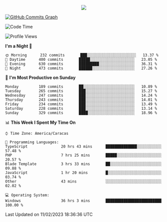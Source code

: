 <p align="center">
  <a href="http://www.github.com/thevacs">
    <img src="https://github-readme-streak-stats.herokuapp.com/?user=thevacs&stroke=ffffff&background=1c1917&ring=0891b2&fire=0891b2&currStreakNum=ffffff&currStreakLabel=0891b2&sideNums=ffffff&sideLabels=ffffff&dates=ffffff&hide_border=true" />
  </a>
  
  <a href="http://www.github.com/thevacs"><img src="https://github-readme-activity-graph.cyclic.app/graph?username=thevacs&bg_color=000000&color=ffffff&line=ff0000&point=ebebeb&area=true&hide_border=true" alt="GitHub Commits Graph" /></a>
  
</p>

<!--START_SECTION:waka-->
![Code Time](http://img.shields.io/badge/Code%20Time-1%2C141%20hrs-blue)

![Profile Views](http://img.shields.io/badge/Profile%20Views-5-blue)

**I'm a Night 🦉** 

```text
🌞 Morning      232 commits       ███░░░░░░░░░░░░░░░░░░░░░░   13.37 % 
🌆 Daytime      400 commits       █████░░░░░░░░░░░░░░░░░░░░   23.05 % 
🌃 Evening      630 commits       █████████░░░░░░░░░░░░░░░░   36.31 % 
🌙 Night        473 commits       ██████░░░░░░░░░░░░░░░░░░░   27.26 % 

```
📅 **I'm Most Productive on Sunday** 

```text
Monday         189 commits       ██░░░░░░░░░░░░░░░░░░░░░░░   10.89 % 
Tuesday        265 commits       ███░░░░░░░░░░░░░░░░░░░░░░   15.27 % 
Wednesday      247 commits       ███░░░░░░░░░░░░░░░░░░░░░░   14.24 % 
Thursday       243 commits       ███░░░░░░░░░░░░░░░░░░░░░░   14.01 % 
Friday         234 commits       ███░░░░░░░░░░░░░░░░░░░░░░   13.49 % 
Saturday       228 commits       ███░░░░░░░░░░░░░░░░░░░░░░   13.14 % 
Sunday         329 commits       ████░░░░░░░░░░░░░░░░░░░░░   18.96 % 

```


📊 **This Week I Spent My Time On** 

```text
⌚︎ Time Zone: America/Caracas

💬 Programming Languages: 
TypeScript               20 hrs 43 mins      ██████████████░░░░░░░░░░░   57.48 % 
PHP                      7 hrs 25 mins       █████░░░░░░░░░░░░░░░░░░░░   20.57 % 
Blade Template           3 hrs 33 mins       ██░░░░░░░░░░░░░░░░░░░░░░░   09.88 % 
JavaScript               1 hr 20 mins        █░░░░░░░░░░░░░░░░░░░░░░░░   03.74 % 
Other                    43 mins             ░░░░░░░░░░░░░░░░░░░░░░░░░   02.02 % 

💻 Operating System: 
Windows                  36 hrs 3 mins       █████████████████████████   100.00 % 

```


 Last Updated on 11/02/2023 18:36:36 UTC
<!--END_SECTION:waka-->

